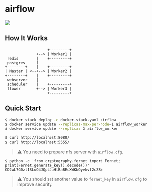 airflow
=======

![](https://airflow.apache.org/_images/pin_large.png)

## How It Works

```
                   +---------+
              +--> | Worker1 |
 redis        |    +---------+
 postgres     |
+--------+    |    +---------+
| Master | <--+--> | Worker2 |
+--------+    |    +---------+
 webserver    |
 scheduler    |    +---------+
 flower       +--> | Worker3 |
                   +---------+
```

## Quick Start

```bash
$ docker stack deploy -c docker-stack.yaml airflow
$ docker service update --replicas-max-per-node=1 airflow_worker
$ docker service update --replicas 3 airflow_worker

$ curl http://localhost:8080/
$ curl http://localhost:5555/
```

> :warning: You need to prepare nfs server with `airflow.cfg`.

```
$ python -c 'from cryptography.fernet import Fernet; print(Fernet.generate_key().decode())'
CD2wL7G0zt1SLuO4JQpLJuHtBaBEcXWKbQyvkvf2cZ8=
```

> :warning: You should set another value to `fernet_key` in `airflow.cfg` to improve security.
